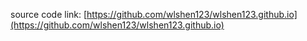 
source code link: [https://github.com/wlshen123/wlshen123.github.io](https://github.com/wlshen123/wlshen123.github.io)
